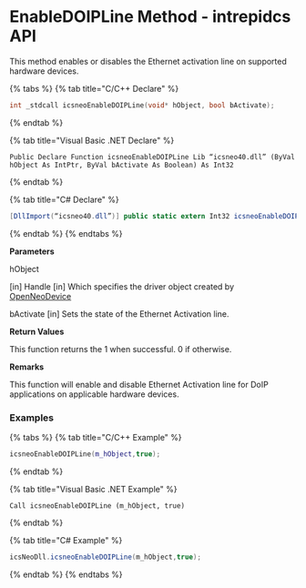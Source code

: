 # EnableDOIPLine Method - intrepidcs API

This method enables or disables the Ethernet activation line on supported hardware devices.

{% tabs %}
{% tab title="C/C++ Declare" %}
```cpp
int _stdcall icsneoEnableDOIPLine(void* hObject, bool bActivate);
```
{% endtab %}

{% tab title="Visual Basic .NET Declare" %}
```vbnet
Public Declare Function icsneoEnableDOIPLine Lib “icsneo40.dll” (ByVal hObject As IntPtr, ByVal bActivate As Boolean) As Int32
```
{% endtab %}

{% tab title="C# Declare" %}
```csharp
[DllImport(“icsneo40.dll”)] public static extern Int32 icsneoEnableDOIPLine(IntPtr hObject, bool bActivate);
```
{% endtab %}
{% endtabs %}

**Parameters**

hObject

\[in] Handle \[in] Which specifies the driver object created by [OpenNeoDevice](../basic-functions-overview-intrepidcs-api/openneodevice-method-intrepidcs-api.md)

bActivate \[in] Sets the state of the Ethernet Activation line.

**Return Values**

This function returns the 1 when successful. 0 if otherwise.

**Remarks**

This function will enable and disable Ethernet Activation line for DoIP applications on applicable hardware devices.

### Examples

{% tabs %}
{% tab title="C/C++ Example" %}
```cpp
icsneoEnableDOIPLine(m_hObject,true);
```
{% endtab %}

{% tab title="Visual Basic .NET Example" %}
```vbnet
Call icsneoEnableDOIPLine (m_hObject, true)
```
{% endtab %}

{% tab title="C# Example" %}
```csharp
icsNeoDll.icsneoEnableDOIPLine(m_hObject,true);
```
{% endtab %}
{% endtabs %}
